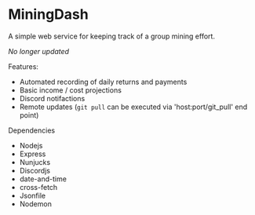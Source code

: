 # MiningDash
A simple web service for keeping track of a group mining effort.

_No longer updated_

Features:
- Automated recording of daily returns and payments
- Basic income / cost projections
- Discord notifactions
- Remote updates (`git pull` can be executed via 'host:port/git_pull' end point)

Dependencies
- Nodejs
- Express
- Nunjucks
- Discordjs
- date-and-time
- cross-fetch
- Jsonfile
- Nodemon
